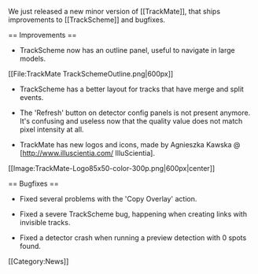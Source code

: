 We just released a new minor version of [[TrackMate]], that ships improvements to [[TrackScheme]] and bugfixes.


== Improvements ==

* TrackScheme now has an outline panel, useful to navigate in large models.

[[File:TrackMate TrackSchemeOutline.png|600px]]


* TrackScheme has a better layout for tracks that have merge and split events.

* The 'Refresh' button on detector config panels is not present anymore. It's confusing and useless now that the quality value does not match pixel intensity at all.

* TrackMate has new logos and icons, made by Agnieszka Kawska @ [http://www.illuscientia.com/ IlluScientia].

[[Image:TrackMate-Logo85x50-color-300p.png|600px|center]]

== Bugfixes ==

* Fixed several problems with the 'Copy Overlay' action.

* Fixed a severe TrackScheme bug, happening when creating links with invisible tracks.

* Fixed a detector crash when running a preview detection with 0 spots found.

[[Category:News]]
